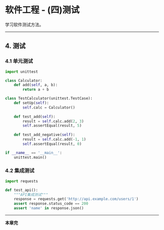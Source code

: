 # 软件工程 - (四)测试

学习软件测试方法。

---

## 4. 测试

### 4.1 单元测试

```python
import unittest

class Calculator:
    def add(self, a, b):
        return a + b

class TestCalculator(unittest.TestCase):
    def setUp(self):
        self.calc = Calculator()
    
    def test_add(self):
        result = self.calc.add(2, 3)
        self.assertEqual(result, 5)
    
    def test_add_negative(self):
        result = self.calc.add(-1, 1)
        self.assertEqual(result, 0)

if __name__ == '__main__':
    unittest.main()
```

### 4.2 集成测试

```python
import requests

def test_api():
    """API集成测试"""
    response = requests.get('http://api.example.com/users/1')
    assert response.status_code == 200
    assert 'name' in response.json()
```

---

**本章完**
